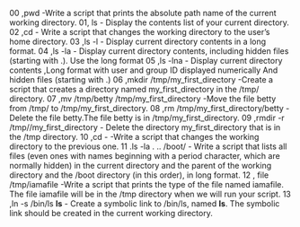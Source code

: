 00 ,pwd -Write a script that prints the absolute path name of the current working directory.
01, ls - Display the contents list of your current directory.
02 ,cd  - Write a script that changes the working directory to the user’s home directory.
03 ,ls -l - Display current directory contents in a long format.
04 ,ls -la - Display current directory contents, including hidden files (starting with .). Use the long format
05 ,ls -lna   - Display current directory contents ,Long format with user and group ID displayed numerically And hidden files (starting with .)
06 ,mkdir /tmp/my_first_directory -Create a script that creates a directory named my_first_directory in the /tmp/ directory.
07 ,mv /tmp/betty  /tmp/my_first_directory -Move the file betty from /tmp/ to /tmp/my_first_directory.
08 ,rm  /tmp/my_first_directory/betty -Delete the file betty.The file betty is in /tmp/my_first_directory.
09 ,rmdir -r /tmp//my_first_directory - Delete the directory my_first_directory that is in the /tmp directory.
10 ,cd -  -Write a script that changes the working directory to the previous one.
11 .ls -la . .. /boot/ - Write a script that lists all files (even ones with names beginning with a period character, which are normally hidden) in the current directory and the parent of the working directory and the /boot directory (in this order), in long format.
12 , file /tmp/iamafile -Write a script that prints the type of the file named iamafile. The file iamafile will be in the /tmp directory when we will run your script.
13 ,ln -s /bin/ls __ls__ - Create a symbolic link to /bin/ls, named __ls__. The symbolic link should be created in the current working directory.
